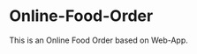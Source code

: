 # Online-Food-Order

This is an Online Food Order based on Web-App.





















































































































































